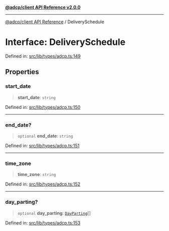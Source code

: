 [**@adcp/client API Reference v2.0.0**](../README.md)

***

[@adcp/client API Reference](../README.md) / DeliverySchedule

# Interface: DeliverySchedule

Defined in: [src/lib/types/adcp.ts:149](https://github.com/adcontextprotocol/adcp-client/blob/add23254eadaef025ae9fbe49b40948f459b98ff/src/lib/types/adcp.ts#L149)

## Properties

### start\_date

> **start\_date**: `string`

Defined in: [src/lib/types/adcp.ts:150](https://github.com/adcontextprotocol/adcp-client/blob/add23254eadaef025ae9fbe49b40948f459b98ff/src/lib/types/adcp.ts#L150)

***

### end\_date?

> `optional` **end\_date**: `string`

Defined in: [src/lib/types/adcp.ts:151](https://github.com/adcontextprotocol/adcp-client/blob/add23254eadaef025ae9fbe49b40948f459b98ff/src/lib/types/adcp.ts#L151)

***

### time\_zone

> **time\_zone**: `string`

Defined in: [src/lib/types/adcp.ts:152](https://github.com/adcontextprotocol/adcp-client/blob/add23254eadaef025ae9fbe49b40948f459b98ff/src/lib/types/adcp.ts#L152)

***

### day\_parting?

> `optional` **day\_parting**: [`DayParting`](DayParting.md)[]

Defined in: [src/lib/types/adcp.ts:153](https://github.com/adcontextprotocol/adcp-client/blob/add23254eadaef025ae9fbe49b40948f459b98ff/src/lib/types/adcp.ts#L153)
